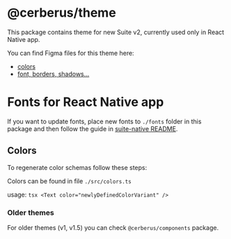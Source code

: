 # @cerberus/theme

This package contains theme for new Suite v2, currently used only in React Native app.

You can find Figma files for this theme here:

-   [colors](https://www.figma.com/file/YIFzn2vuwktwV4GzZClrYx/%5Bs2.0%5D-Cerberus-Colors?node-id=0%3A1)
-   [font, borders, shadows...](https://www.figma.com/file/Z6AGVUmKQzLNtDozFamW7f/s2-Mobile?node-id=37%3A757)

# Fonts for React Native app

If you want to update fonts, place new fonts to `./fonts` folder in this package and then follow the guide in [suite-native README](../suite-native/README.md).

## Colors

To regenerate color schemas follow these steps:

Colors can be found in file `./src/colors.ts`

usage:
`tsx
    <Text color="newlyDefinedColorVariant" />
    `

### Older themes

For older themes (v1, v1.5) you can check `@cerberus/components` package.
